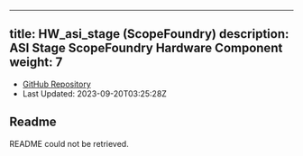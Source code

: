 
---
title: HW_asi_stage (ScopeFoundry)
description: ASI Stage ScopeFoundry Hardware Component
weight: 7
---
- [GitHub Repository](https://github.com/ScopeFoundry/HW_asi_stage)
- Last Updated: 2023-09-20T03:25:28Z
## Readme
README could not be retrieved.
